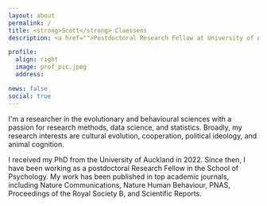```yaml
---
layout: about
permalink: /
title: <strong>Scott</strong> Claessens
description: <a href="">Postdoctoral Research Fellow at University of Auckland</a>

profile:
  align: right
  image: prof_pic.jpeg
  address:

news: false
social: true
---
```


I'm a researcher in the evolutionary and behavioural sciences with a passion for research methods, data science, and statistics. Broadly, my research interests are cultural evolution, cooperation, political ideology, and animal cognition.

I received my PhD from the University of Auckland in 2022. Since then, I have been working as a postdoctoral Research Fellow in the School of Psychology. My work has been published in top academic journals, including Nature Communications, Nature Human Behaviour, PNAS, Proceedings of the Royal Society B, and Scientific Reports.